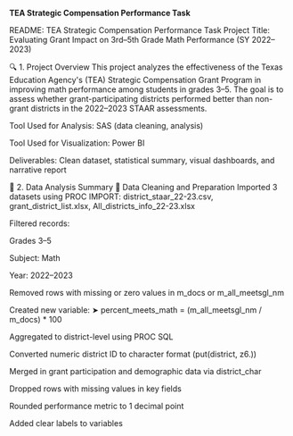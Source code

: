 **TEA Strategic Compensation Performance Task**

README: TEA Strategic Compensation Performance Task
Project Title:
Evaluating Grant Impact on 3rd–5th Grade Math Performance (SY 2022–2023)

🔍 1. Project Overview
This project analyzes the effectiveness of the Texas Education Agency's (TEA) Strategic Compensation Grant Program in improving math performance among students in grades 3–5. The goal is to assess whether grant-participating districts performed better than non-grant districts in the 2022–2023 STAAR assessments.

Tool Used for Analysis: SAS (data cleaning, analysis)

Tool Used for Visualization: Power BI

Deliverables: Clean dataset, statistical summary, visual dashboards, and narrative report

🧹 2. Data Analysis Summary
🔧 Data Cleaning and Preparation
Imported 3 datasets using PROC IMPORT:
district_staar_22-23.csv, grant_district_list.xlsx, All_districts_info_22-23.xlsx

Filtered records:

Grades 3–5

Subject: Math

Year: 2022–2023

Removed rows with missing or zero values in m_docs or m_all_meetsgl_nm

Created new variable:
➤ percent_meets_math = (m_all_meetsgl_nm / m_docs) * 100

Aggregated to district-level using PROC SQL

Converted numeric district ID to character format (put(district, z6.))

Merged in grant participation and demographic data via district_char

Dropped rows with missing values in key fields

Rounded performance metric to 1 decimal point

Added clear labels to variables
